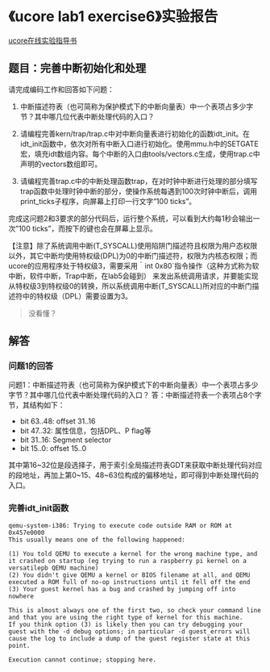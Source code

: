 # 《ucore lab1 exercise6》实验报告

[ucore在线实验指导书](https://chyyuu.gitbooks.io/ucore_os_docs/content/)

## 题目：完善中断初始化和处理
请完成编码工作和回答如下问题：

1. 中断描述符表（也可简称为保护模式下的中断向量表）中一个表项占多少字节？其中哪几位代表中断处理代码的入口？

2. 请编程完善kern/trap/trap.c中对中断向量表进行初始化的函数idt_init。在idt_init函数中，依次对所有中断入口进行初始化。使用mmu.h中的SETGATE宏，填充idt数组内容。每个中断的入口由tools/vectors.c生成，使用trap.c中声明的vectors数组即可。

3. 请编程完善trap.c中的中断处理函数trap，在对时钟中断进行处理的部分填写trap函数中处理时钟中断的部分，使操作系统每遇到100次时钟中断后，调用print_ticks子程序，向屏幕上打印一行文字”100 ticks”。

完成这问题2和3要求的部分代码后，运行整个系统，可以看到大约每1秒会输出一次”100 ticks”，而按下的键也会在屏幕上显示。

【注意】除了系统调用中断(T_SYSCALL)使用陷阱门描述符且权限为用户态权限以外，其它中断均使用特权级(DPL)为0的中断门描述符，权限为内核态权限；而ucore的应用程序处于特权级3，需要采用｀int 0x80`指令操作（这种方式称为软中断，软件中断，Trap中断，在lab5会碰到） 来发出系统调用请求，并要能实现从特权级3到特权级0的转换，所以系统调用中断(T_SYSCALL)所对应的中断门描述符中的特权级（DPL）需要设置为3。

> 没看懂？

## 解答

### 问题1的回答

问题1：中断描述符表（也可简称为保护模式下的中断向量表）中一个表项占多少字节？其中哪几位代表中断处理代码的入口？
答：中断描述符表一个表项占8个字节，其结构如下：
- bit 63..48:  offset 31..16
- bit 47..32:  属性信息，包括DPL、P flag等
- bit 31..16:  Segment selector
- bit 15..0:   offset 15..0

其中第16~32位是段选择子，用于索引全局描述符表GDT来获取中断处理代码对应的段地址，再加上第0~15、48~63位构成的偏移地址，即可得到中断处理代码的入口。

### 完善idt_init函数

```
qemu-system-i386: Trying to execute code outside RAM or ROM at 0x457e0000
This usually means one of the following happened:

(1) You told QEMU to execute a kernel for the wrong machine type, and it crashed on startup (eg trying to run a raspberry pi kernel on a versatilepb QEMU machine)
(2) You didn't give QEMU a kernel or BIOS filename at all, and QEMU executed a ROM full of no-op instructions until it fell off the end
(3) Your guest kernel has a bug and crashed by jumping off into nowhere

This is almost always one of the first two, so check your command line and that you are using the right type of kernel for this machine.
If you think option (3) is likely then you can try debugging your guest with the -d debug options; in particular -d guest_errors will cause the log to include a dump of the guest register state at this point.

Execution cannot continue; stopping here.
```
